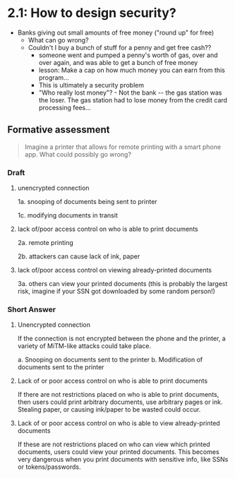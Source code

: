 
# 2.1: How to design security?

- Banks giving out small amounts of free money ("round up" for free)
  - What can go wrong?
  - Couldn't I buy a bunch of stuff for a penny and get free cash??
    - someone went and pumped a penny's worth of gas, over and over again, and was able to get a bunch of free money
    - lesson: Make a cap on how much money you can earn from this program...
    - This is ultimately a security problem
    - "Who really lost money"? - Not the bank -- the gas station was the loser. The gas station had to lose money from the credit card processing fees...

## Formative assessment

> Imagine a printer that allows for remote printing with a smart phone app. What could possibly go wrong?

### Draft

1.  unencrypted connection

    1a. snooping of documents being sent to printer

    1c. modifying documents in transit

2.  lack of/poor access control on who is able to print documents

    2a. remote printing

    2b. attackers can cause lack of ink, paper

3.  lack of/poor access control on viewing already-printed documents

    3a. others can view your printed documents (this is probably the largest risk, imagine if your SSN got downloaded by some random person!)

### Short Answer

1.  Unencrypted connection

    If the connection is not encrypted between the phone and the printer, a variety of MiTM-like attacks could take place.

    a.  Snooping on documents sent to the printer
    b.  Modification of documents sent to the printer

2.  Lack of or poor access control on who is able to print documents

    If there are not restrictions placed on who is able to print documents, then users could print arbitrary documents, use arbitrary pages or ink. Stealing paper, or causing ink/paper to be wasted could occur.

3.  Lack of or poor access control on who is able to view already-printed documents

    If these are not restrictions placed on who can view which printed documents, users could view your printed documents. This becomes very dangerous when you print documents with sensitive info, like SSNs or tokens/passwords.